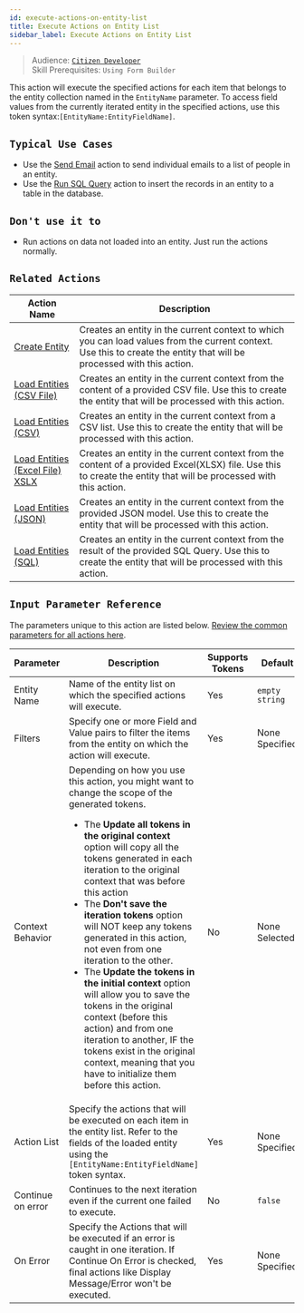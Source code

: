 ```yaml
---
id: execute-actions-on-entity-list
title: Execute Actions on Entity List
sidebar_label: Execute Actions on Entity List
---
```


> Audience: [`Citizen Developer`](/docs/audience#citizen-developers)<br/>
> Skill Prerequisites: `Using Form Builder`

This action will execute the specified actions for each item that belongs to the entity collection named in the `EntityName` parameter. To access field values from the currently iterated entity in the specified actions, use this token syntax:`[EntityName:EntityFieldName]`.

## `Typical Use Cases`

- Use the [Send Email](/docs/actions/send-email) action to send individual emails to a list of people in an entity.
- Use the [Run SQL Query](/docs/actions/run-sql) action to insert the records in an entity to a table in the database.

## `Don't use it to`

- Run actions on data not loaded into an entity. Just run the actions normally.

## `Related Actions`

| Action Name | Description |
| -- | -- |
| [Create Entity](/docs/actions/create-entity)   | Creates an entity in the current context to which you can load values from the current context. Use this to create the entity that will be processed with this action. |
| [Load Entities (CSV File)](/docs/actions/load-entities-csv-file)   | Creates an entity in the current context from the content of a provided CSV file. Use this to create the entity that will be processed with this action. |
| [Load Entities (CSV)](/docs/actions/load-entities-csv)   | Creates an entity in the current context from a CSV list. Use this to create the entity that will be processed with this action. |
| [Load Entities (Excel File) XSLX](/docs/actions/load-entities-excel)   | Creates an entity in the current context from the content of a provided Excel(XLSX) file. Use this to create the entity that will be processed with this action. |
| [Load Entities (JSON)](/docs/actions/load-entities-json)   | Creates an entity in the current context from the provided JSON model. Use this to create the entity that will be processed with this action. |
| [Load Entities (SQL)](/docs/actions/load-entities-sql)   | Creates an entity in the current context from the result of the provided SQL Query. Use this to create the entity that will be processed with this action. |

## `Input Parameter Reference`

The parameters unique to this action are listed below. [Review the common parameters for all actions here](/docs/actions/common-parameters).

| Parameter| Description| Supports Tokens | Default| Required |
| -- | -- | -- | -- | -- |
| Entity Name | Name of the entity list on which the specified actions will execute. | Yes | `empty string` | Yes |
| Filters | Specify one or more Field and Value pairs to filter the items from the entity on which the action will execute. | Yes | None Specified | No |
| Context Behavior | Depending on how you use this action, you might want to change the scope of the generated tokens.<ul><li>The **Update all tokens in the original context** option will copy all the tokens generated in each iteration to the original context that was before this action </li><li>The **Don't save the iteration tokens** option will NOT keep any tokens generated in this action, not even from one iteration to the other.</li><li>The **Update the tokens in the initial context** option will allow you to save the tokens in the original context (before this action) and from one iteration to another, IF the tokens exist in the original context, meaning that you have to initialize them before this action.</li></ul> | No | None Selected | No |
| Action List | Specify the actions that will be executed on each item in the entity list. Refer to the fields of the loaded entity using the `[EntityName:EntityFieldName]` token syntax. | Yes | None Specified | No |
| Continue on error | Continues to the next iteration even if the current one failed to execute. | No | `false` | No |
| On Error | Specify the Actions that will be executed if an error is caught in one iteration. If Continue On Error is checked, final actions like Display Message/Error won't be executed. | Yes | None Specified | No |
